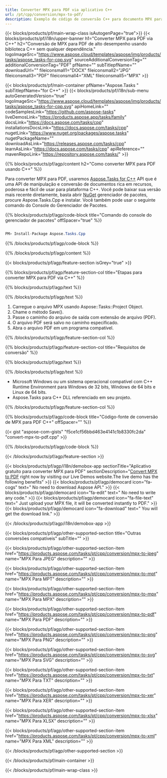```yaml
---
title: Converter MPX para PDF via aplicativo C++ 
url: /pt/cpp/conversion/mpx-to-pdf/ 
description: Exemplo de código de conversão C++ para documento MPX para formato PDF. Use o código de exemplo para conversão em lote de MPX para PDF em qualquer aplicativo C++.
---
```


{{< blocks/products/pf/main-wrap-class isAutogenPage="true">}}
{{< blocks/products/pf/i18n/upper-banner h1="Converter MPX para PDF via C++" h2="Conversão de MPX para PDF de alto desempenho usando biblioteca C++ sem qualquer dependência." logoImageSrc="https://www.aspose.cloud/templates/aspose/img/products/tasks/aspose_tasks-for-cpp.svg" sourceAdditionalConversionTag="" additionalConversionTag="PDF" pfName="" subTitlepfName="" downloadUrl="" fileiconsmall1="DOCX" fileiconsmall2="JPG" fileiconsmall3="PDF" fileiconsmall4="XML" fileiconsmall5="MPX" >}}

{{< blocks/products/pf/main-container pfName="Aspose.Tasks " subTitlepfName="for C++" >}}
{{< blocks/products/pf/i18n/sub-menu autoGeneratedVersion="true" logoImageSrc="https://www.aspose.cloud/templates/aspose/img/products/tasks/aspose_tasks-for-cpp.svg" apiHomeLink="" codeSamplesLink="https://github.com/aspose-tasks" liveDemosLink="https://products.aspose.app/tasks/family" docsLink="https://docs.aspose.com/tasks/cpp" installationsDocsLink="https://docs.aspose.com/tasks/cpp" nugetLink="https://www.nuget.org/packages/aspose.tasks" nugetPackageName="" downloadAsLink="https://releases.aspose.com/tasks/cpp" learnAsLink="https://docs.aspose.com/tasks/cpp" apiReference="" mavenRepoLink="https://repository.aspose.com/tasks/" >}}

{{% blocks/products/pf/agp/content h2="Como converter MPX para PDF usando C++" %}}

 Para converter MPX para PDF, usaremos
 [Aspose.Tasks for C++](https://products.aspose.com/tasks/cpp)
 API que é uma API de manipulação e conversão de documentos rica em recursos, poderosa e fácil de usar para plataforma C++. Você pode baixar sua versão mais recente diretamente, basta abrir
 [NuGet](https://www.nuget.org/packages/aspose.tasks)
 gerenciador de pacotes, procure
 Aspose.Tasks.Cpp
 e instalar. Você também pode usar o seguinte comando do Console do Gerenciador de Pacotes.

{{% blocks/products/pf/agp/code-block title="Comando do console do gerenciador de pacotes" offSpacer="true" %}}

```cs

PM> Install-Package Aspose.Tasks.Cpp

```

{{% /blocks/products/pf/agp/code-block %}}

{{% /blocks/products/pf/agp/content %}}

{{< blocks/products/pf/agp/feature-section isGrey="true" >}}

{{% blocks/products/pf/agp/feature-section-col title="Etapas para converter MPX para PDF via C++" %}}

{{% blocks/products/pf/agp/text %}}


{{% /blocks/products/pf/agp/text %}}

1. Carregue o arquivo MPX usando Aspose::Tasks::Project Object.
1. Chame o método Save().
1. Passe o caminho do arquivo de saída com extensão de arquivo (PDF).
1. O arquivo PDF será salvo no caminho especificado.
1. Abra o arquivo PDF em um programa compatível.

{{% /blocks/products/pf/agp/feature-section-col %}}

{{% blocks/products/pf/agp/feature-section-col title="Requisitos de conversão" %}}

{{% blocks/products/pf/agp/text %}}


{{% /blocks/products/pf/agp/text %}}

- Microsoft Windows ou um sistema operacional compatível com C++ Runtime Environment para Windows de 32 bits, Windows de 64 bits e Linux de 64 bits.
- Aspose.Tasks para C++ DLL referenciado em seu projeto.

{{% /blocks/products/pf/agp/feature-section-col %}}

{{% blocks/products/pf/agp/code-block title="Código-fonte de conversão de MPX para PDF C++" offSpacer="" %}}

{{< gist "aspose-com-gists" "f5ce1cf56bbd463e4141c1b8330fc2da" "convert-mpx-to-pdf.cpp" >}}

{{% /blocks/products/pf/agp/code-block %}}

{{< /blocks/products/pf/agp/feature-section >}}

<!-- aboutfile Starts -->

{{< blocks/products/pf/agp/i18n/demobox-app sectionTitle="Aplicativo gratuito para converter MPX para PDF" sectionDescription="[Convert MPX to PDF](https://products.aspose.app/tasks/conversion/mpx-to-pdf) right now by visiting our Live Demos website.The live demo has the following benefits" >}}
        {{< blocks/products/pf/agp/democard icon="fa-cogs" text=" No need to download Aspose API." >}}
        {{< blocks/products/pf/agp/democard icon="fa-edit" text=" No need to write any code." >}}
        {{< blocks/products/pf/agp/democard icon="fa-file-text" text=" Just upload your MPX file, it will be converted instantly to PDF." >}}
        {{< blocks/products/pf/agp/democard icon="fa-download" text=" You will get the download link." >}}

{{< /blocks/products/pf/agp/i18n/demobox-app >}}

<!-- aboutfile Ends -->

{{< blocks/products/pf/agp/other-supported-section title="Outras conversões compatíveis" subTitle="" >}}

{{< blocks/products/pf/agp/other-supported-section-item href="https://products.aspose.com/tasks/pt/cpp/conversion/mpx-to-jpeg" name="MPX Para JPEG" description="" >}}

{{< blocks/products/pf/agp/other-supported-section-item href="https://products.aspose.com/tasks/pt/cpp/conversion/mpx-to-mpt" name="MPX Para MPT" description="" >}}

{{< blocks/products/pf/agp/other-supported-section-item href="https://products.aspose.com/tasks/pt/cpp/conversion/mpx-to-mpx" name="MPX Para MPX" description="" >}}

{{< blocks/products/pf/agp/other-supported-section-item href="https://products.aspose.com/tasks/pt/cpp/conversion/mpx-to-pdf" name="MPX Para PDF" description="" >}}

{{< blocks/products/pf/agp/other-supported-section-item href="https://products.aspose.com/tasks/pt/cpp/conversion/mpx-to-png" name="MPX Para PNG" description="" >}}

{{< blocks/products/pf/agp/other-supported-section-item href="https://products.aspose.com/tasks/pt/cpp/conversion/mpx-to-svg" name="MPX Para SVG" description="" >}}

{{< blocks/products/pf/agp/other-supported-section-item href="https://products.aspose.com/tasks/pt/cpp/conversion/mpx-to-txt" name="MPX Para TXT" description="" >}}

{{< blocks/products/pf/agp/other-supported-section-item href="https://products.aspose.com/tasks/pt/cpp/conversion/mpx-to-xer" name="MPX Para XER" description="" >}}

{{< blocks/products/pf/agp/other-supported-section-item href="https://products.aspose.com/tasks/pt/cpp/conversion/mpx-to-xlsx" name="MPX Para XLSX" description="" >}}

{{< blocks/products/pf/agp/other-supported-section-item href="https://products.aspose.com/tasks/pt/cpp/conversion/mpx-to-xml" name="MPX Para XML" description="" >}}



{{< /blocks/products/pf/agp/other-supported-section >}}

{{< /blocks/products/pf/main-container >}}
    
{{< /blocks/products/pf/main-wrap-class >}}